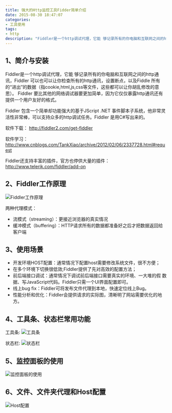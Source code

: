 ```yaml
---
title: 强大的Http监控工具Fidder简单介绍
date: 2015-08-30 18:47:07
categories:
- 工具使用
tags:
- http
description: "Fiddler是一个http调试代理，它能 够记录所有的你电脑和互联网之间的http通讯，Fiddler 可以也可以让你检查所有的http通讯，设置断点，以及Fiddle 所有的“进出”的数据（指cookie,html,js,css等文件，这些都可以让你胡乱修改的意思）。 Fiddler 要比其他的网络调试器要更加简单，因为它仅仅暴露http通讯还有提供一个用户友好的格式。"
---
```


## 1、简介与安装
Fiddler是一个http调试代理，它能 够记录所有的你电脑和互联网之间的http通讯，Fiddler 可以也可以让你检查所有的http通讯，设置断点，以及Fiddle 所有的“进出”的数据（指cookie,html,js,css等文件，这些都可以让你胡乱修改的意思）。 Fiddler 要比其他的网络调试器要更加简单，因为它仅仅暴露http通讯还有提供一个用户友好的格式。

Fiddler 包含一个简单却功能强大的基于JScript .NET 事件脚本子系统，他非常灵活性非常棒，可以支持众多的http调试任务。Fiddler 是用C#写出来的。

软件下载：
http://fiddler2.com/get-fiddler

软件学习：
http://www.cnblogs.com/TankXiao/archive/2012/02/06/2337728.html#request

Fiddler还支持丰富的插件，官方也停供大量的插件：
http://www.telerik.com/fiddler/add-on

## 2、Fiddler工作原理
![Fiddler工作原理](http://ww2.sinaimg.cn/large/006tNc79ly1g5d7wzjr0yj30gp06y0ty.jpg)

两种代理模式：
- 流模式（streaming）：更接近浏览器的真实情况
- 缓冲模式（buffering）：HTTP请求所有的数据都准备好之后才把数据返回给客户端

## 3、使用场景
- 开发环境HOST配置：通常情况下配置host需要修改系统文件，很不方便；
- 在多个环境下切换很低效;Fiddler提供了先对高效的配置方法；
- 前后端接口调试：通常情况下调试前后端接口需要真实的环境、一大堆的假
 数据、写JavaScript代码。Fiddler只需一个UI界面配置即可。
- 线上bug fix：Fiddler可将发布文件代理到本地，快速定位线上Bug。
- 性能分析和优化：Fiddler会提供请求的实际图，清晰明了网站需要优化的地方。

## 4、工具条、状态栏常用功能
工具条:
![工具条](http://ww4.sinaimg.cn/large/006tNc79ly1g5d7x1y9daj30yg0am108.jpg)

状态栏:
![状态栏](http://ww4.sinaimg.cn/large/006tNc79ly1g5d7x2yjkxj30rr05r3yt.jpg)

## 5、监控面板的使用
![监控面板的使用](http://ww2.sinaimg.cn/large/006tNc79ly1g5d7x4h39mj30yg07mte7.jpg)

## 6、文件、文件夹代理和Host配置
![Host配置](http://ww1.sinaimg.cn/large/006tNc79ly1g5d7x5rt21j30l40c3wg0.jpg)